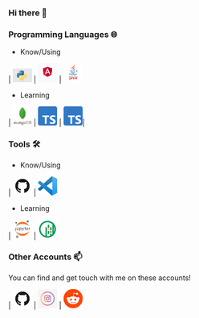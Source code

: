 ### Hi there 👋

### Programming Languages 🌐

- Know/Using

| 
[<img src="https://github.com/Bellotta-P/GitHub.styling/blob/main/Img/Python.jpg" alt="Python logo" width="38">](https://www.python.org/)  | [<img src="https://github.com/Bellotta-P/GitHub.styling/blob/main/Img/Angular.jpg" alt="Angular logo" width="38">](https://angular.io/)  | [<img src="https://github.com/Bellotta-P/GitHub.styling/blob/main/Img/Java.jpg" alt="Java logo" width="38">](https://www.java.com/it/) 


- Learning

| [<img src="https://github.com/Bellotta-P/GitHub.styling/blob/main/Img/MongoDB.png" alt="MongoDB logo" width="38">](https://www.mongodb.com/)  | [<img src="https://github.com/Bellotta-P/GitHub.styling/blob/main/Img/TypeScripts.png" alt="TypeScript logo" width="38">](https://www.typescriptlang.org/) |  [<img src="https://github.com/Bellotta-P/GitHub.styling/blob/main/Img/TypeScripts.png" alt="JavaScript logo" width="38">](https://www.javascript.com/)| 


### Tools 🛠️

- Know/Using

| [<img src="https://github.com/Bellotta-P/GitHub.styling/blob/main/Img/github.png" alt="github logo" width="38">](https://github.com/Bellotta-P) | [<img src="https://github.com/Bellotta-P/GitHub.styling/blob/main/Img/vscode.png" alt="vscode logo" width="38">](https://code.visualstudio.com/) 


- Learning

| [<img src="https://github.com/Bellotta-P/GitHub.styling/blob/main/Img/jupyter_notebook.png" alt="jupyter notebook logo" width="38">](https://jupyter.org/) | [<img src="https://github.com/Bellotta-P/GitHub.styling/blob/main/Img/GeoPandas.png" alt="GeoPandas lib logo" width="38">](https://geopandas.org/en/stable/)

### Other Accounts 📫

You can find and get touch with me on these accounts!

| [<img src="https://github.com/Bellotta-P/GitHub.styling/blob/main/Img/github.png" alt="github logo" width="38">](https://github.com/Bellotta-P) | [<img src="https://github.com/Bellotta-P/GitHub.styling/blob/main/Img/Instangram.png" alt="instagram logo" width="38">](https://www.instagram.com/pie_th0t/) | [<img src="https://github.com/Bellotta-P/GitHub.styling/blob/main/Img/reddit.jpg" alt="reddit logo" width="38">](https://www.reddit.com/user/_Pietoto_)
